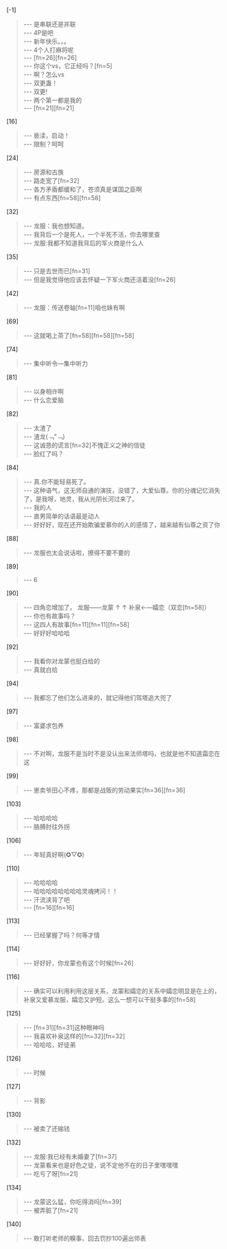 
[-1] 
>--- 是串联还是并联<br>
>--- 4P是吧<br>
>--- 新年快乐。。。<br>
>--- 4个人打麻将呢<br>
>--- [fn=26][fn=26]<br>
>--- 你这个vs，它正经吗？[fn=5]<br>
>--- 啊？怎么vs<br>
>--- 双更蛊！<br>
>--- 双更!<br>
>--- 两个第一都是我的<br>
>--- [fn=21][fn=21]<br>

[16] 
>--- 亵渎，启动！<br>
>--- 限制？呵呵<br>

[24] 
>--- 房源和古族<br>
>--- 路走宽了[fn=32]<br>
>--- 各方矛盾都缓和了，苍须真是谋国之臣啊<br>
>--- 有点东西[fn=58][fn=58]<br>

[32] 
>--- 龙服：我也想知道。<br>
>--- 我背后一个是死人，一个半死不活，你去哪里查<br>
>--- 龙服:我都不知道我背后的军火商是什么人<br>

[35] 
>--- 只是去世而已[fn=31]<br>
>--- 但是我觉得他应该去怀疑一下军火商还活着没[fn=26]<br>

[42] 
>--- 龙服：传送卷轴[fn=11]咱也妹有啊<br>

[69] 
>--- 这就喝上茶了[fn=58][fn=58][fn=58]<br>

[74] 
>--- 集中听令—集中听力<br>

[81] 
>--- 以身相许啊<br>
>--- 什么恋爱脑<br>

[82] 
>--- 太渣了<br>
>--- 渣龙(﹁"﹁)<br>
>--- 这诚恳的谎言[fn=32]不愧正义之神的信徒<br>
>--- 脸红了吗？<br>

[84] 
>--- 真.你不能轻易死了。<br>
>--- 这种语气，这无师自通的演技，没错了，大爱仙尊。你的分魂记忆消失了，是我呀，地灵，我从光阴长河过来了。<br>
>--- 我的人<br>
>--- 直男简单的话语最是动人<br>
>--- 好好好，现在还开始欺骗爱慕你的人的感情了，越来越有仙尊之资了你<br>

[88] 
>--- 龙服也太会说话啦，撩得不要不要的<br>

[89] 
>--- 6<br>

[90] 
>--- 四角恋增加了。
龙服——龙蒙
↑            ↑
补泉←—孀恋（双恋[fn=58]）<br>
>--- 你也有故事吗？<br>
>--- 这四人有故事[fn=11][fn=11][fn=58]<br>
>--- 好好好哈哈哈<br>

[92] 
>--- 我看你对龙蒙也挺白给的<br>
>--- 真就白给<br>

[94] 
>--- 我都忘了他们怎么进来的，就记得他们驾塔追大兜了<br>

[97] 
>--- 富婆求包养<br>

[98] 
>--- 不对啊，龙服不是当时不是没认出来法师塔吗，也就是他不知道霜恋在这<br>

[99] 
>--- 崽卖爷田心不疼，那都是战贩的劳动果实[fn=36][fn=36]<br>

[103] 
>--- 哈哈哈哈<br>
>--- 胳膊肘往外拐<br>

[106] 
>--- 年轻真好啊(✪▽✪)<br>

[110] 
>--- 哈哈哈哈<br>
>--- 哈哈哈哈哈哈哈哈灵魂拷问！！<br>
>--- 汗流浃背了吧<br>
>--- [fn=16][fn=16]<br>

[113] 
>--- 已经掌握了吗？何等才情<br>

[114] 
>--- 好好好，你龙蒙也有这个时候[fn=26]<br>

[116] 
>--- 确实可以利用利用这层关系，龙蒙和孀恋的关系中孀恋明显是在上的，补泉又爱慕龙服，孀恋又护短。这么一想可以干挺多事的[fn=58]<br>

[125] 
>--- [fn=31][fn=31]这种眼神吗<br>
>--- 我喜欢补泉这样的[fn=32][fn=32]<br>
>--- 哈哈哈，好徒弟<br>

[126] 
>--- 时候<br>

[127] 
>--- 背影<br>

[130] 
>--- 被卖了还输钱<br>

[132] 
>--- 龙服:我已经有未婚妻了[fn=37]<br>
>--- 龙蒙看来也是好色之徒，说不定他不在的日子里嘿嘿嘿<br>
>--- 吃亏了呀[fn=21]<br>

[134] 
>--- 龙蒙这么猛，你吃得消吗[fn=39]<br>
>--- 被弄脏了[fn=21]<br>

[140] 
>--- 敢打听老师的糗事，回去罚抄100遍出师表<br>
